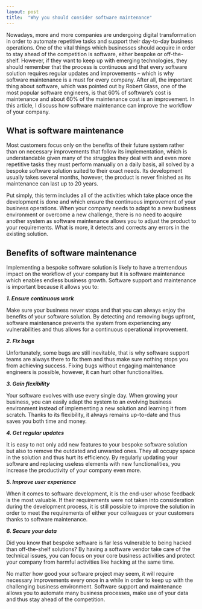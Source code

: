 ```yaml
---
layout: post
title:  "Why you should consider software maintenance"
---
```


Nowadays, more and more companies are undergoing digital transformation in order to automate repetitive tasks and support their day-to-day business operations. One of the vital things which businesses should acquire in order to stay ahead of the competition is software, either bespoke or off-the-shelf. However, if they want to keep up with emerging technologies, they should remember that the process is continuous and that every software solution requires regular updates and improvements – which is why software maintenance is a must for every company. After all, the important thing about software, which was pointed out by Robert Glass, one of the most popular software engineers, is that 60% of software’s cost is maintenance and about 60% of the maintenance cost is an improvement. In this article, I discuss how software maintenance can improve the workflow of your company.


## What is software maintenance
Most customers focus only on the benefits of their future system rather than on necessary improvements that follow its implementation, which is understandable given many of the struggles they deal with and even more repetitive tasks they must perform manually on a daily basis, all solved by a bespoke software solution suited to their exact needs. Its development usually takes several months, however, the product is never finished as its maintenance can last up to 20 years.

Put simply, this term includes all of the activities which take place once the development is done and which ensure the continuous improvement of your business operations. When your company needs to adapt to a new business environment or overcome a new challenge, there is no need to acquire another system as software maintenance allows you to adjust the product to your requirements. What is more, it detects and corrects any errors in the existing solution.


## Benefits of software maintenance
Implementing a bespoke software solution is likely to have a tremendous impact on the workflow of your company but it is software maintenance which enables endless business growth. Software support and maintenance is important because it allows you to:
 

***1. Ensure continuous work***

Make sure your business never stops and that you can always enjoy the benefits of your software solution. By detecting and removing bugs upfront, software maintenance prevents the system from experiencing any vulnerabilities and thus allows for a continuous operational improvement.


***2. Fix bugs***

Unfortunately, some bugs are still inevitable, that is why software support teams are always there to fix them and thus make sure nothing stops you from achieving success. Fixing bugs without engaging maintenance engineers is possible, however, it can hurt other functionalities.


***3. Gain flexibility***

Your software evolves with use every single day. When growing your business, you can easily adapt the system to an evolving business environment instead of implementing a new solution and learning it from scratch. Thanks to its flexibility, it always remains up-to-date and thus saves you both time and money.


***4. Get regular updates***

It is easy to not only add new features to your bespoke software solution but also to remove the outdated and unwanted ones. They all occupy space in the solution and thus hurt its efficiency. By regularly updating your software and replacing useless elements with new functionalities, you increase the productivity of your company even more.


***5. Improve user experience***

When it comes to software development, it is the end-user whose feedback is the most valuable. If their requirements were not taken into consideration during the development process, it is still possible to improve the solution in order to meet the requirements of either your colleagues or your customers thanks to software maintenance.

***6. Secure your data***

Did you know that bespoke software is far less vulnerable to being hacked than off-the-shelf solutions? By having a software vendor take care of the technical issues, you can focus on your core business activities and protect your company from harmful activities like hacking at the same time.


No matter how good your software project may seem, it will require necessary improvements every once in a while in order to keep up with the challenging business environment. Software support and maintenance allows you to automate many business processes, make use of your data and thus stay ahead of the competition.
